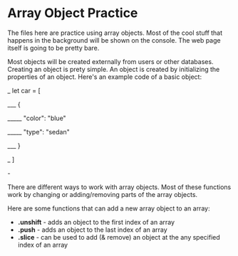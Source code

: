 <h1>Array Object Practice</h1>
<p>The files here are practice using array objects. Most of the cool stuff that happens in the background will be shown on the console. The web page itself is going to be pretty bare.</p>
<p>Most objects will be created externally from users or other databases. Creating an object is prety simple. An object is created by initializing the properties of an object. Here's an example code of a basic object:</p>
<p>_  let car = [</p>
<p>___  {</p>
<p>_____  "color": "blue"</p>
<p>_____  "type": "sedan"</p>
<p>___  }</p>
<p>_  ]</p>
<p>-</p>
<p>There are different ways to work with array objects. Most of these functions work by changing or adding/removing parts of the array objects. </p>
<p>Here are some functions that can add a new array object to an array:</p>
<ul>
    <li><b>.unshift</b> - adds an object to the first index of an array</li>
    <li><b>.push</b> - adds an object to the last index of an array</li>
    <li><b>.slice</b> - can be used to add (& remove) an object at the any specified index of an array</li>
</ul>